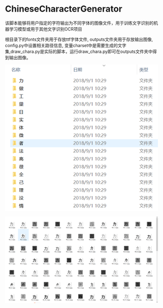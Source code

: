 # ChineseCharacterGenerator
该脚本能够将用户指定的字符输出为不同字体的图像文件，用于训练文字识别的机器学习模型或用于其他文字识别OCR项目

根目录下的fonts文件夹用于存放ttf字体文件, outputs文件夹用于存放输出图像, config.py中设置相关路径信息, 变量charset中是需要生成的文字集,draw_chara.py是实际的脚本，运行draw_chara.py即可在outputs文件夹中得到输出图像。
>
![效果图1](/img2.png)
>
![效果图2](/img1.png)

